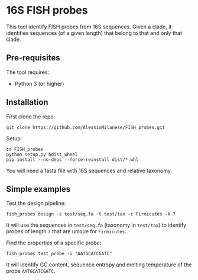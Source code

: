 16S FISH probes
========

This tool identify FISH probes from 16S sequences.
Given a clade, it identifies sequences (of a given length) that belong to that and only that clade.

Pre-requisites
--------------

The tool requires:
* Python 3 (or higher)


Installation
--------------

First clone the repo:
```
git clone https://github.com/AlessioMilanese/FISH_probes.git
```

Setup:
```
cd FISH_probes
python setup.py bdist_wheel
pip install --no-deps --force-reinstall dist/*.whl
```

You will need a fasta file with 16S sequences and relative taxonomy.

Simple examples
--------------

Test the design pipeline:
```
fish_probes design -s test/seq.fa -t test/tax -c Firmicutes -k 7
```

It will use the sequences in `test/seq.fa` (taxonomy in `test/tax`) to identify probes of length `7` that are unique for `Firmicutes`.

Find the properties of a specific probe:
```
fish_probes test_probe -i "AATGCATCGATC"
```

It will identify GC content, sequence entropy and melting temperature of the probe `AATGCATCGATC`.
